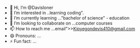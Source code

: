 - 👋 Hi, I’m @Davisloner
- 👀 I’m interested in ..learning coding".
- 🌱 I’m currently learning ..."bachelor of science" - education 
- 💞️ I’m looking to collaborate on ...computer courses
- 📫 How to reach me ...email">>Kipyegondevis410@gmail.com 
- 😄 Pronouns: ...
- ⚡ Fun fact: ...

<!---
Davisloner/Davisloner is a ✨ special ✨ repository because its `README.md` (this file) appears on your GitHub profile.
You can click the Preview link to take a look at your changes.
--->
